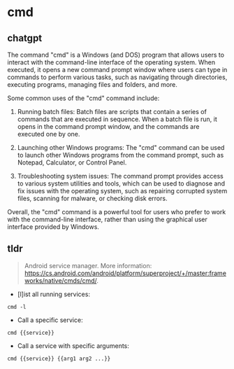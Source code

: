 # cmd 
## chatgpt 
The command "cmd" is a Windows (and DOS) program that allows users to interact with the command-line interface of the operating system. When executed, it opens a new command prompt window where users can type in commands to perform various tasks, such as navigating through directories, executing programs, managing files and folders, and more.

Some common uses of the "cmd" command include:

1. Running batch files: Batch files are scripts that contain a series of commands that are executed in sequence. When a batch file is run, it opens in the command prompt window, and the commands are executed one by one.

2. Launching other Windows programs: The "cmd" command can be used to launch other Windows programs from the command prompt, such as Notepad, Calculator, or Control Panel.

3. Troubleshooting system issues: The command prompt provides access to various system utilities and tools, which can be used to diagnose and fix issues with the operating system, such as repairing corrupted system files, scanning for malware, or checking disk errors.

Overall, the "cmd" command is a powerful tool for users who prefer to work with the command-line interface, rather than using the graphical user interface provided by Windows. 

## tldr 
 
> Android service manager.
> More information: <https://cs.android.com/android/platform/superproject/+/master:frameworks/native/cmds/cmd/>.

- [l]ist all running services:

`cmd -l`

- Call a specific service:

`cmd {{service}}`

- Call a service with specific arguments:

`cmd {{service}} {{arg1 arg2 ...}}`
